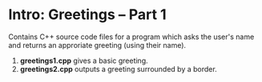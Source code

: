 # Intro: Greetings – Part 1

Contains C++ source code files for a program which asks the user's name and returns an approriate greeting (using their name).

1) **greetings1.cpp** gives a basic greeting.
2) **greetings2.cpp** outputs a greeting surrounded by a border.
